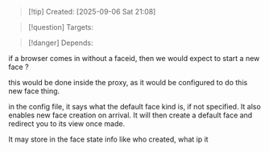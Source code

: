 
>[!tip] Created: [2025-09-06 Sat 21:08]

>[!question] Targets: 

>[!danger] Depends: 

if a browser comes in without a faceid, then we would expect to start a new face ?

this would be done inside the proxy, as it would be configured to do this new face thing.

in the config file, it says what the default face kind is, if not specified.  It also enables new face creation on arrival.  It will then create a default face and redirect you to its view once made.

It may store in the face state info like who created, what ip it 